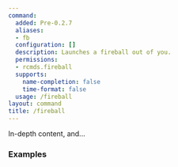 ```yaml
---
command:
  added: Pre-0.2.7
  aliases:
  - fb
  configuration: []
  description: Launches a fireball out of you.
  permissions:
  - rcmds.fireball
  supports:
    name-completion: false
    time-format: false
  usage: /fireball
layout: command
title: /fireball
---
```


In-depth content, and...

### Examples

